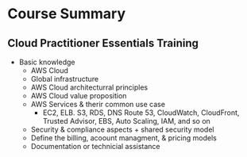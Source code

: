 # Course Summary

## Cloud Practitioner Essentials Training
* Basic knowledge 
  * AWS Cloud
  * Global infrastructure
  * AWS Cloud architecturral principles
  * AWS Cloud value proposition
  * AWS Services & therir common use case
    * EC2, ELB. S3, RDS, DNS Route 53, CloudWatch, CloudFront, Trusted Advisor, EBS, Auto Scaling, IAM, and so on
  * Security & compliance aspects + shared security model
  * Define the billing, acoount managment, & pricing models
  * Documentation or technicial assistance
